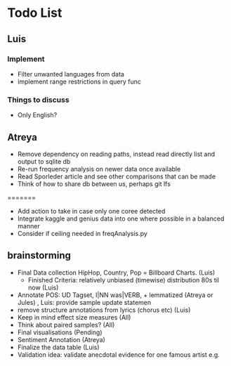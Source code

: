 # Todo List

## Luis

### Implement
* Filter unwanted languages from data
* implement range restrictions in query func

### Things to discuss
* Only English?

## Atreya

* Remove dependency on reading paths, instead read directly list and output to sqlite db
* Re-run frequency analysis on newer data once available
* Read Sporleder article and see other comparisons that can be made
* Think of how to share db between us, perhaps git lfs


=======
* Add action to take in case only one coree detected
* Integrate kaggle and genius data into one where possible in a balanced manner
* Consider if ceiling needed in freqAnalysis.py

## brainstorming

* Final Data collection HipHop, Country, Pop = Billboard Charts. (Luis)
  * Finished Criteria: relatively unbiased (timewise) distribution 80s til now (Luis) 
* Annotate POS: UD Tagset, I|NN was|VERB, + lemmatized (Atreya or Jules) , Luis: provide sample update statemen
* remove structure annotations from lyrics (chorus etc) (Luis)
* Keep in mind effect size measures (All)
* Think about paired samples? (All)
* Final visualisations (Pending)
* Sentiment Annotation (Atreya)
* Finalize the data table (Luis)
* Validation idea: validate anecdotal evidence for one famous artist e.g. 



